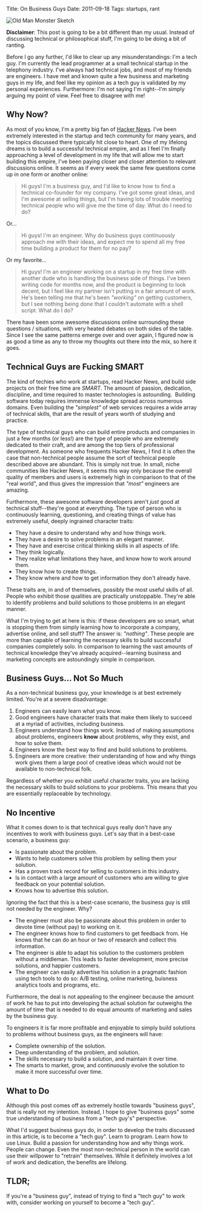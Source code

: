Title: On Business Guys
Date: 2011-09-18
Tags: startups, rant


![Old Man Monster Sketch][]


**Disclaimer**: This post is going to be a bit different than my usual.
Instead of discussing technical or philosophical stuff, I'm going to be doing
a bit of ranting.

Before I go any further, I'd like to clear up any misunderstandings: I'm a tech
guy.  I'm currently the lead programmer at a small technical startup in the
telephony industry.  I've always had technical jobs, and most of my friends are
engineers.  I have met and known quite a few business and marketing guys in my
life, and feel like my opinion as a tech guy is validated by my personal
experiences.  Furthermore: I'm not saying I'm right--I'm simply arguing my
point of view.  Feel free to disagree with me!


## Why Now?

As most of you know, I'm a pretty big fan of [Hacker News][].  I've been
extremely interested in the startup and tech community for many years, and the
topics discussed there typically hit close to heart.  One of my lifelong dreams
is to build a successful technical empire, and as I feel I'm finally
approaching a level of development in my life that will allow me to start
building this empire, I've been paying closer and closer attention to relevant
discussions online.  It seems as if every week the same few questions come up
in one form or another online:

>   Hi guys!  I'm a business guy, and I'd like to know how to find a technical
>   co-founder for my company.  I've got some great ideas, and I'm awesome at
>   selling things, but I'm having lots of trouble meeting technical people who
>   will give me the time of day.  What do I need to do?

Or...

>   Hi guys!  I'm an engineer.  Why do business guys continuously approach me
>   with their ideas, and expect me to spend all my free time building a
>   product for them for no pay?

Or my favorite...

>   Hi guys!  I'm an engineer working on a startup in my free time with another
>   dude who is handling the business side of things.  I've been writing code
>   for months now, and the product is beginning to look decent, but I feel
>   like my partner isn't putting in a fair amount of work.  He's been telling
>   me that he's been *"working"* on getting customers, but I see nothing
>   being done that I couldn't automate with a shell script.  What do I do?

There have been some awesome discussions online surrounding these questions /
situations, with very heated debates on both sides of the table.  Since I see
the same patterns emerge over and over again, I figured now is as good a time
as any to throw my thoughts out there into the mix, so here it goes.


## Technical Guys are Fucking SMART

The kind of techies who work at startups, read Hacker News, and build side
projects on their free time are *SMART*.  The amount of passion, dedication,
discipline, and time required to master technologies is astounding.  Building
software today requires immense knowledge spread across numerous domains.  Even
building the *"simplest"* of web services requires a wide array of technical
skills, that are the result of years worth of studying and practice.

The type of technical guys who can build entire products and companies in just
a few months (or less!) are the type of people who are extremely dedicated to
their craft, and are among the top tiers of professional development.  As
someone who frequents Hacker News, I find it is often the case that
non-technical people assume the sort of technical people described above are
abundant.  This is simply not true.  In small, niche communities like Hacker
News, it seems this way only because the overall quality of members and users
is extremely high in comparison to that of the "real world", and thus gives the
impression that *"most"* engineers are amazing.

Furthermore, these awesome software developers aren't *just* good at technical
stuff--they're good at everything.  The type of person who is continuously
learning, questioning, and creating things of value has extremely useful,
deeply ingrained character traits:

-   They have a desire to understand why and how things work.
-   They have a desire to solve problems in an elegant manner.
-   They have and exercise critical thinking skills in all aspects of life.
-   They think logically.
-   They realize what limitations they have, and know how to work around them.
-   They know how to create things.
-   They know where and how to get information they don't already have.

These traits are, in and of themselves, possibly the most useful skills of all.
People who exhibit those qualities are practically unstoppable.  They're able
to identify problems and build solutions to those problems in an elegant
manner.

What I'm trying to get at here is this: if these developers are so smart, what
is stopping them from simply learning how to incorporate a company, advertise
online, and sell stuff?  The answer is: *"nothing"*.  These people are more
than capable of learning the necessary skills to build successful companies
completely solo.  In comparison to learning the vast amounts of technical
knowledge they've already acquired--learning business and marketing concepts
are astoundingly simple in comparison.


## Business Guys... Not So Much

As a non-technical business guy, your knowledge is at best extremely limited.
You're at a severe disadvantage:

1.  Engineers can easily learn what you know.
2.  Good engineers have character traits that make them likely to succeed at a
    myriad of activities, including business.
3.  Engineers understand how things work.  Instead of making assumptions about
    problems, engineers **know** about problems, why they exist, and how to
    solve them.
4.  Engineers know the best way to find and build solutions to problems.
5.  Engineers are more creative: their understanding of how and why things work
    gives them a large pool of creative ideas which would not be available to
    non-technical folk.

Regardless of whether you exhibit useful character traits, you are lacking the
necessary skills to build solutions to your problems.  This means that you are
essentially replaceable by technology.


## No Incentive

What it comes down to is that technical guys really don't have any incentives
to work with business guys.  Let's say that in a best-case scenario, a business
guy:

-   Is passionate about the problem.
-   Wants to help customers solve this problem by selling them your solution.
-   Has a proven track record for selling to customers in this industry.
-   Is in contact with a large amount of customers who are willing to give
    feedback on your potential solution.
-   Knows how to advertise this solution.

Ignoring the fact that this is a best-case scenario, the business guy is still
not needed by the engineer. Why?

-   The engineer must also be passionate about this problem in order to devote
    time (without pay) to working on it.
-   The engineer knows how to find customers to get feedback from.  He knows
    that he can do an hour or two of research and collect this information.
-   The engineer is able to adapt his solution to the customers problem without
    a middleman.  This leads to faster development, more precise solutions, and
    happier customers.
-   The engineer can easily advertise his solution in a pragmatic fashion using
    tech tools to do so: A/B testing, online marketing, buisness analytics
    tools and programs, etc.

Furthermore, the deal is not appealing to the engineer because the amount of
work he has to put into developing the actual solution far outweighs the amount
of time that is needed to do equal amounts of marketing and sales by the
business guy.

To engineers it is far more profitable and enjoyable to simply build solutions
to problems without business guys, as the engineers will have:

-   Complete ownership of the solution.
-   Deep understanding of the problem, and solution.
-   The skills necessary to build a solution, and maintain it over time.
-   The smarts to market, grow, and continuously evolve the solution to make it
    more successful over time.


## What to Do

Although this post comes off as extremely hostile towards "business guys", that
is really not my intention.  Instead, I hope to give "business guys" some true
understanding of business from a "tech guy's" perspective.

What I'd suggest business guys do, in order to develop the traits discussed in
this article, is to become a "tech guy".  Learn to program.  Learn how to use
Linux.  Build a passion for understanding how and why things work.  People can
change.  Even the most non-technical person in the world can use their
willpower to "retrain" themselves.  While it definitely involves a lot of work
and dedication, the benefits are lifelong.


## TLDR;

If you're a "business guy", instead of trying to find a "tech guy" to work
with, consider working on yourself to become a "tech guy".


  [Old Man Monster Sketch]: |filename|/images/2011/old-man-monster-sketch.png "Old Man Monster Sketch"
  [Hacker News]: http://news.ycombinator.com/ "Hacker News"
